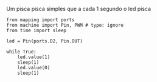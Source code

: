 Um pisca pisca simples que a cada 1 segundo o led pisca

```
from mapping import ports
from machine import Pin, PWM # type: ignore
from time import sleep

led = Pin(ports.D2, Pin.OUT)

while True:
	led.value(1)
	sleep(1)
	led.value(0)
	sleep(1)
```